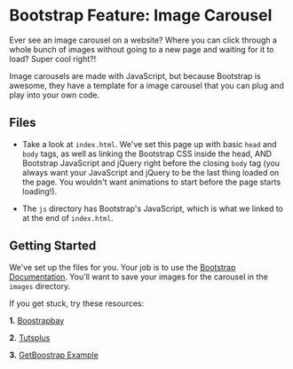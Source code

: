 # Bootstrap Feature: Image Carousel

Ever see an image carousel on a website? Where you can click through a whole bunch of images without going to a new page and waiting for it to load? Super cool right?!

Image carousels are made with JavaScript, but because Bootstrap is awesome, they have a template for a image carousel that you can plug and play into your own code.

## Files

+ Take a look at `index.html`. We've set this page up with basic `head` and `body` tags, as well as linking the Bootstrap CSS inside the head, AND Bootstrap JavaScript and jQuery right before the closing `body` tag (you always want your JavaScript and jQuery to be the last thing loaded on the page. You wouldn't want animations to start before the page starts loading!).

+ The `js` directory has Bootstrap's JavaScript, which is what we linked to at the end of `index.html`.

## Getting Started

We've set up the files for you. Your job is to 
use the [Bootstrap Documentation](http://getbootstrap.com/javascript/#carousel). You'll want to save your images for the carousel in the `images` directory.

If you get stuck, try these resources:

**1.** [Boostrapbay](https://bootstrapbay.com/blog/bootstrap-3-carousel-tutorial/)

**2.** [Tutsplus](http://webdesign.tutsplus.com/articles/twitter-bootstrap-101-the-carousel--webdesign-7442)

**3.** [GetBoostrap Example](http://getbootstrap.com/examples/carousel/)
